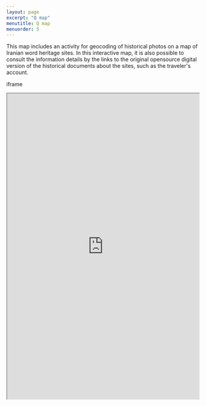 ```yaml
---
layout: page
excerpt: "Q map"
menutitle: Q map
menuorder: 5
---
```

This map includes an activity for geocoding of historical photos on a map of Iranian word heritage sites. In this interactive map, it is also possible to consult the information details by the links to the original opensource digital version of the historical documents about the sites, such as the traveler's account.


iframe
<iframe src="https://Sahar-ahmadi/Sahar-ahmadi.github.io/blob/main/World%20heritage/index.html" width="100%" height="800"></iframe>
